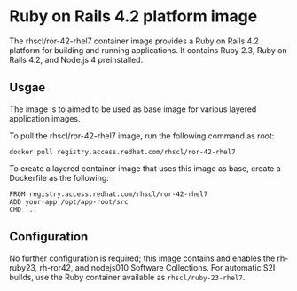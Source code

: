 Ruby on Rails 4.2 platform image
================================

The rhscl/ror-42-rhel7 container image provides a Ruby on Rails 4.2 platform for building and running applications. It contains Ruby 2.3, Ruby on Rails 4.2, and Node.js 4 preinstalled.


Usgae
-----
The image is to aimed to be used as base image for various layered application images.

To pull the rhscl/ror-42-rhel7 image, run the following command as root:
```
docker pull registry.access.redhat.com/rhscl/ror-42-rhel7
```

To create a layered container image that uses this image as base, create a Dockerfile as the following:
```
FROM registry.access.redhat.com/rhscl/ror-42-rhel7
ADD your-app /opt/app-root/src
CMD ...
```

Configuration
-------------

No further configuration is required; this image contains and enables the rh-ruby23, rh-ror42, and nodejs010 Software Collections. For automatic S2I builds, use the Ruby container available as `rhscl/ruby-23-rhel7`.
